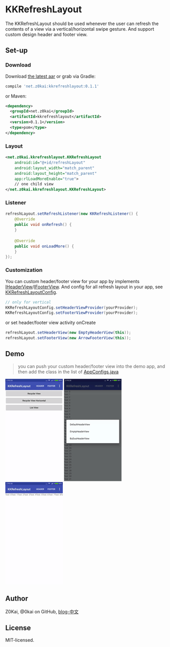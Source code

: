 # KKRefreshLayout

The KKRefreshLayout should be used whenever the user can refresh the contents of a view via a vertical/horizontal swipe gesture.
And support custom design header and footer view.

## Set-up

### Download
Download [the latest aar](https://github.com/0kai/KKRefreshLayout/releases) or grab via Gradle:
```groovy
compile 'net.z0kai:kkrefreshlayout:0.1.1'
```
or Maven:
```xml
<dependency>
  <groupId>net.z0kai</groupId>
  <artifactId>kkrefreshlayout</artifactId>
  <version>0.1.1</version>
  <type>pom</type>
</dependency>
```

### Layout
```xml
<net.z0kai.kkrefreshlayout.KKRefreshLayout
    android:id="@+id/refreshLayout"
    android:layout_width="match_parent"
    android:layout_height="match_parent"
    app:rlLoadMoreEnable="true">
    // one child view
</net.z0kai.kkrefreshlayout.KKRefreshLayout>
```

### Listener
```java
refreshLayout.setRefreshListener(new KKRefreshListener() {
    @Override
    public void onRefresh() {
    }

    @Override
    public void onLoadMore() {
    }
});
```

### Customization
You can custom header/footer view for your app by implements [IHeaderView](library/src/main/java/net/z0kai/kkrefreshlayout/IHeaderView.java)/[IFooterView](library/src/main/java/net/z0kai/kkrefreshlayout/IFooterView.java).
And config for all refresh layout in your app, see [KKRefreshLayoutConfig](library/src/main/java/net/z0kai/kkrefreshlayout/KKRefreshLayoutConfig.java).
```java
// only for vertical
KKRefreshLayoutConfig.setHeaderViewProvider(yourProvider);
KKRefreshLayoutConfig.setFooterViewProvider(yourProvider);
```
or set header/footer view activity onCreate
```java
refreshLayout.setHeaderView(new EmptyHeaderView(this));
refreshLayout.setFooterView(new ArrowFooterView(this));
```

## Demo
> you can push your custom header/footer view into the demo app, and then add the class in the list of [AppConfigs.java](app/src/main/java/net/z0kai/kkrefreshlayout_demo/AppConfigs.java)

![](static/default-refresh.gif) ![](static/custom-refresh.gif) ![](static/horizontal-refresh.gif)

## Author
Z0Kai, @0kai on GitHub, [blog-中文](http://www.0kai.net)

## License
MIT-licensed.
